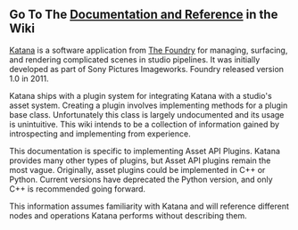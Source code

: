 ## Go To The [Documentation and Reference](https://github.com/Blizzard/katana-assets/wiki) in the Wiki

[Katana](https://www.foundry.com/products/katana) is a software application from [The Foundry](https://www.foundry.com/) for managing, surfacing, and rendering complicated scenes in studio pipelines. It was initially developed as part of Sony Pictures Imageworks. Foundry released version 1.0 in 2011.

Katana ships with a plugin system for integrating Katana with a studio's asset system. Creating a plugin involves implementing methods for a plugin base class. Unfortunately this class is largely undocumented and its usage is unintuitive. This wiki intends to be a collection of information gained by introspecting and implementing from experience.

This documentation is specific to implementing Asset API Plugins. Katana provides many other types of plugins, but Asset API plugins remain the most vague. Originally, asset plugins could be implemented in C++ or Python. Current versions have deprecated the Python version, and only C++ is recommended going forward.

This information assumes familiarity with Katana and will reference different nodes and operations Katana performs without describing them. 
